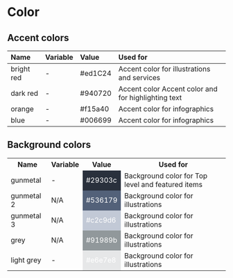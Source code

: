 # Color

## Accent colors

Name          		| Variable              | Value          | Used for                                    | 
:---------------------- | :---------------------|:---------------|:--------------------------------------------|
bright red    		| -                     | #ed1C24        | Accent color for illustrations and services
dark red      		| -                     | #940720        | Accent color Accent color and for highlighting text
orange        		| -                     | #f15a40        | Accent color for infographics
blue          		| -                     | #006699        | Accent color for infographics




## Background colors

<table>
	<tr>
		<th>
			Name     
		</th>
		<th>
			Variable
		</th>	
		<th>
			Value
		</th>
		<th>
			Used for
		</th>
	</tr>
	<tr>
		<td>
			gunmetal 
		</td>
		<td>
			-
		</td>
		<td style="background-color: #29303c; color: #ffffff">
			#29303c
		</td>
		<td>
			Background color for Top level and featured items
		</td>
	</tr>	
	<tr>
		<td>
			gunmetal 2
		</td>
		<td>
			N/A
		</td>
		<td style="background-color: #536179; color: #ffffff">
			#536179
		</td>
		<td>
			Background color for illustrations
	</td>
	<tr>
		<td>
			gunmetal 3
		</td>
		<td>
			N/A
		</td>
		<td style="background-color: #c2c9d6; color: #ffffff">
			#c2c9d6
		</td>
		<td>
			Background color for illustrations
	</td>
	<tr>
		<td>
			grey
		</td>
		<td>
			N/A
		</td>
		<td style="background-color: #91989b; color: #ffffff">
			#91989b
		</td>
		<td>
			Background color for illustrations
	</td>
	<tr>
		<td>
			light grey
		</td>
		<td>
			-
		</td>
		<td style="background-color: #e6e7e8; color: #ffffff">
			#e6e7e8
		</td>
		<td>
			Background color for illustrations
	</td>
